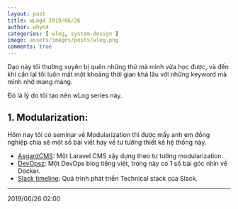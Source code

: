```yaml
---
layout: post
title: wLog4 2019/06/26
author: whyn4
categories: [ wlog, system-design ]
image: assets/images/posts/wlog.png
comments: true
---
```


Dạo này tôi thường xuyên bị quên những thứ mà mình vừa học được, và đến khi cần lại tôi luôn mất một khoảng thời gian khá lâu với những keyword mà mình nhớ mang máng.

Đó là lý do tôi tạo nên wLog series này.

## 1. Modularization:

Hôm nay tôi có seminar về Modularization thì được mấy anh em đồng nghiệp chia sẻ một số bài viết hay về tư tưởng thiết kế hệ thống này.

<!--more-->

- [AsgardCMS](https://asgardcms.com/): Một Laravel CMS xậy dựng theo tư tưởng modularization.
- [DevOpsz](https://devopsz.com/): Một DevOps blog tiếng việt, trong này có 1 số bài góc nhìn về Docker.
- [Slack timeline](https://stackshare.io/stack-history-timeline-slack-tech-stack-evolution): Quá trình phát triển Technical stack của Slack.

---
2019/06/26 02:00
